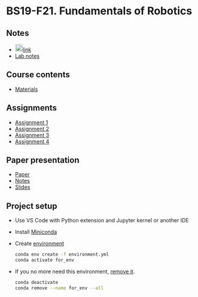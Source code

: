 # BS19-F21. Fundamentals of Robotics

## Notes
* <img src="https://cdn.mathcha.io/resources/logo.png" width="20" title="hover text">[link](https://www.mathcha.io/editor/e286dsrQtZGIV9I7KwV0SyWJD8eCvDj4NjUlweK7q)
* [Lab notes](./labs.md)

## Course contents
* [Materials](https://drive.google.com/drive/u/0/folders/19OD0xInOgmU1n-m1atUINEl8hVBX_fTt)

## Assignments
* [Assignment 1](./Assignment1/description.md)
* [Assignment 2](./Assignment2/description.md)
* [Assignment 3](./Assignment3/description.md)
* [Assignment 4](./Assignment4/description.md)

## Paper presentation
* [Paper](https://drive.google.com/file/d/15MOYURm9m_bh1FBhGvIwaftpDl5J70pV/view?usp=sharing)
* [Notes](https://www.mathcha.io/editor/z8nnJHmwUE7fyghxx6EWKcq0jjpMcZkoL4NHZjLq5l)
* [Slides](https://docs.google.com/presentation/d/1aKne6CXvAReBkW9CULnd8wfx1qSNfsuVci6xvlBI_wU/edit?usp=drivesdk)

## Project setup
* Use VS Code with Python extension and Jupyter kernel or another IDE

* Install [Miniconda](https://conda.io/en/latest/miniconda.html)

* Create [environment](https://docs.conda.io/projects/conda/en/latest/user-guide/tasks/manage-environments.html#creating-an-environment-from-an-environment-yml-file)
    ```sh
    conda env create -f environment.yml
    conda activate for_env
    ```

* If you no more need this environment, [remove it](https://docs.conda.io/projects/conda/en/latest/user-guide/tasks/manage-environments.html#removing-an-environment).
    ```sh
    conda deactivate
    conda remove --name for_env --all
    ```
